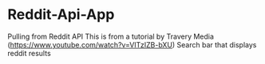 # Reddit-Api-App
Pulling from Reddit API
This is from a tutorial by Travery Media (https://www.youtube.com/watch?v=VITzIZB-bXU)
Search bar that displays reddit results
